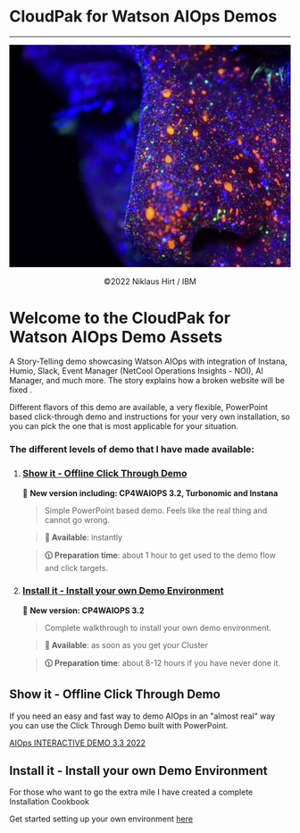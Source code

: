 # CloudPak for Watson AIOps Demos
---------------------------------------------------------------------------------------------------------------



![K8s CNI](./doc/pics/front.png)


<center> ©2022 Niklaus Hirt / IBM </center>


# Welcome to the CloudPak for Watson AIOps Demo Assets

A Story-Telling demo showcasing Watson AIOps with integration of Instana, Humio, Slack, Event Manager (NetCool Operations Insights - NOI), AI Manager, and much more. The story explains how a broken website will be fixed .

Different flavors of this demo are available, a very flexible, PowerPoint based click-through demo and instructions for your very own installation, so you can pick the one that is most applicable for your situation.

### The different levels of demo that I have made available:

1. ### [Show it - Offline Click Through Demo](#show-it---offline-click-through-demo-1)

	🚨 **New version including: CP4WAIOPS 3.2, Turbonomic and Instana**


	> 	Simple PowerPoint based demo. Feels like the real thing and cannot go wrong.
	
	> 	**🚀 Available**:        instantly
	
	> 	**🕦 Preparation time**: about 1 hour to get used to the demo flow and click targets.

	
1. ### [Install it - Install your own Demo Environment](#install-it---install-your-own-demo-environment-1)

	🚨 **New version: CP4WAIOPS 3.2**

	> 	Complete walkthrough to install your own demo environment.
	
	> 	**🚀 Available**: as soon as you get your Cluster
	
	> 	**🕦 Preparation time**: about 8-12 hours if you have never done it.





## Show it - Offline Click Through Demo


If you need an easy and fast way to demo AIOps in an "almost real" way you can use the Click Through Demo built with PowerPoint.


 [AIOps INTERACTIVE DEMO 3.3 2022](https://ibm.box.com/s/ss8y8d72lw11gz8f0ibwyb7q0npxpdkp) 




## Install it - Install your own Demo Environment


For those who want to go the extra mile I have created a complete Installation Cookbook

Get started setting up your own environment [here](./README_INSTALL.md)

